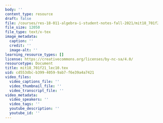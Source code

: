 ```yaml
---
body: ''
content_type: resource
draft: false
file: /courses/res-18-011-algebra-i-student-notes-fall-2021/mit18_701f21_lec10.tex
file_size: 12050
file_type: text/x-tex
image_metadata:
  caption: ''
  credit: ''
  image-alt: ''
learning_resource_types: []
license: https://creativecommons.org/licenses/by-nc-sa/4.0/
resourcetype: Document
title: mit18_701f21_lec10.tex
uid: cd553dbc-b399-4059-9ab7-f6e39a4a7421
video_files:
  video_captions_file: ''
  video_thumbnail_file: ''
  video_transcript_file: ''
video_metadata:
  video_speakers: ''
  video_tags: ''
  youtube_description: ''
  youtube_id: ''
---
```

